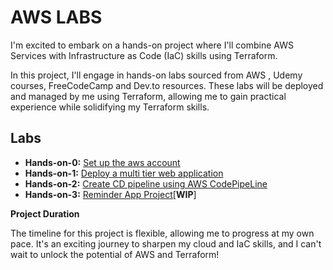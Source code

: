 # AWS LABS

I'm excited to embark on a hands-on project where I'll combine AWS Services with Infrastructure as Code (IaC) skills using Terraform. 

In this project, I'll engage in hands-on labs sourced from AWS , Udemy courses, FreeCodeCamp and Dev.to resources. These labs will be deployed and managed by me using Terraform, allowing me to gain practical experience while solidifying my Terraform skills.

## Labs

- **Hands-on-0:** [Set up the aws account](/hands_on_0/README.md)
- **Hands-on-1:** [Deploy a multi tier web application](/hands_on_1/README.md) 
- **Hands-on-2:** [Create CD pipeline using AWS CodePipeLine](/hands_on_2/README.md)
- **Hands-on-3:** [Reminder App Project](/hands_on_3/README.md)[**WIP**]

**Project Duration**

The timeline for this project is flexible, allowing me to progress at my own pace. It's an exciting journey to sharpen my cloud and IaC skills, and I can't wait to unlock the potential of AWS and Terraform!
